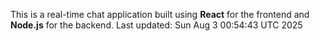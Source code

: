 This is a real-time chat application built using **React** for the frontend and **Node.js** for the backend.
Last updated: Sun Aug  3 00:54:43 UTC 2025
